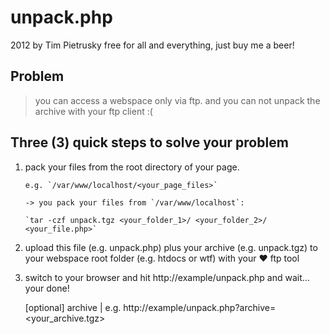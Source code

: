 
# unpack.php

2012 by Tim Pietrusky
free for all and everything, just buy me a beer!


## Problem
> you can access a webspace only via ftp. and you can not unpack the archive with your ftp client :(


## Three (3) quick steps to solve your problem



1. pack your files from the root directory of your page.
     
       e.g. `/var/www/localhost/<your_page_files>`
       
       -> you pack your files from `/var/www/localhost`:
     
       `tar -czf unpack.tgz <your_folder_1>/ <your_folder_2>/ <your_file.php>`

2. upload this file (e.g. unpack.php) plus your archive (e.g. unpack.tgz) to your webspace root folder (e.g. htdocs or wtf) with your ♥ ftp tool 

3. switch to your browser and hit http://example/unpack.php and wait... your done!
        
	[optional] archive | e.g. http://example/unpack.php?archive=<your_archive.tgz>
